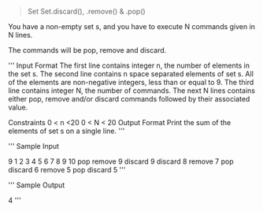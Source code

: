 > Set Set.discard(), .remove() & .pop()

You have a non-empty set s, and you have to execute N commands given in N lines.

The commands will be pop, remove and discard.

'''
Input Format
The first line contains integer n, the number of elements in the set s.
The second line contains n space separated elements of set s. All of the elements are non-negative integers, less than or equal to 9.
The third line contains integer N, the number of commands.
The next N lines contains either pop, remove and/or discard commands followed by their associated value.

Constraints
0 < n <20
0 < N < 20
Output Format
Print the sum of the elements of set s on a single line.
'''

'''
Sample Input

9
1 2 3 4 5 6 7 8 9
10
pop
remove 9
discard 9
discard 8
remove 7
pop
discard 6
remove 5
pop
discard 5
'''

'''
Sample Output

4
'''
